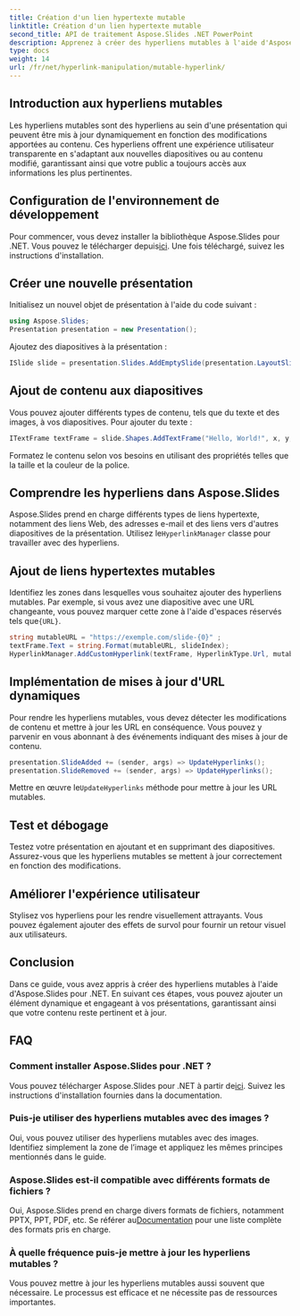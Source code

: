 ```yaml
---
title: Création d'un lien hypertexte mutable
linktitle: Création d'un lien hypertexte mutable
second_title: API de traitement Aspose.Slides .NET PowerPoint
description: Apprenez à créer des hyperliens mutables à l'aide d'Aspose.Slides pour .NET. Guide étape par étape avec code source pour des présentations dynamiques.
type: docs
weight: 14
url: /fr/net/hyperlink-manipulation/mutable-hyperlink/
---
```


## Introduction aux hyperliens mutables

Les hyperliens mutables sont des hyperliens au sein d'une présentation qui peuvent être mis à jour dynamiquement en fonction des modifications apportées au contenu. Ces hyperliens offrent une expérience utilisateur transparente en s'adaptant aux nouvelles diapositives ou au contenu modifié, garantissant ainsi que votre public a toujours accès aux informations les plus pertinentes.

## Configuration de l'environnement de développement

 Pour commencer, vous devez installer la bibliothèque Aspose.Slides pour .NET. Vous pouvez le télécharger depuis[ici](https://releases.aspose.com/slides/net/). Une fois téléchargé, suivez les instructions d'installation.

## Créer une nouvelle présentation

Initialisez un nouvel objet de présentation à l'aide du code suivant :

```csharp
using Aspose.Slides;
Presentation presentation = new Presentation();
```

Ajoutez des diapositives à la présentation :

```csharp
ISlide slide = presentation.Slides.AddEmptySlide(presentation.LayoutSlides[0]);
```

## Ajout de contenu aux diapositives

Vous pouvez ajouter différents types de contenu, tels que du texte et des images, à vos diapositives. Pour ajouter du texte :

```csharp
ITextFrame textFrame = slide.Shapes.AddTextFrame("Hello, World!", x, y, width, height);
```

Formatez le contenu selon vos besoins en utilisant des propriétés telles que la taille et la couleur de la police.

## Comprendre les hyperliens dans Aspose.Slides

Aspose.Slides prend en charge différents types de liens hypertexte, notamment des liens Web, des adresses e-mail et des liens vers d'autres diapositives de la présentation. Utilisez le`HyperlinkManager` classe pour travailler avec des hyperliens.

## Ajout de liens hypertextes mutables

 Identifiez les zones dans lesquelles vous souhaitez ajouter des hyperliens mutables. Par exemple, si vous avez une diapositive avec une URL changeante, vous pouvez marquer cette zone à l'aide d'espaces réservés tels que`{URL}`.

```csharp
string mutableURL = "https://exemple.com/slide-{0}" ;
textFrame.Text = string.Format(mutableURL, slideIndex);
HyperlinkManager.AddCustomHyperlink(textFrame, HyperlinkType.Url, mutableURL);
```

## Implémentation de mises à jour d'URL dynamiques

Pour rendre les hyperliens mutables, vous devez détecter les modifications de contenu et mettre à jour les URL en conséquence. Vous pouvez y parvenir en vous abonnant à des événements indiquant des mises à jour de contenu.

```csharp
presentation.SlideAdded += (sender, args) => UpdateHyperlinks();
presentation.SlideRemoved += (sender, args) => UpdateHyperlinks();
```

 Mettre en œuvre le`UpdateHyperlinks` méthode pour mettre à jour les URL mutables.

## Test et débogage

Testez votre présentation en ajoutant et en supprimant des diapositives. Assurez-vous que les hyperliens mutables se mettent à jour correctement en fonction des modifications.

## Améliorer l'expérience utilisateur

Stylisez vos hyperliens pour les rendre visuellement attrayants. Vous pouvez également ajouter des effets de survol pour fournir un retour visuel aux utilisateurs.

## Conclusion

Dans ce guide, vous avez appris à créer des hyperliens mutables à l'aide d'Aspose.Slides pour .NET. En suivant ces étapes, vous pouvez ajouter un élément dynamique et engageant à vos présentations, garantissant ainsi que votre contenu reste pertinent et à jour.

## FAQ

### Comment installer Aspose.Slides pour .NET ?

 Vous pouvez télécharger Aspose.Slides pour .NET à partir de[ici](https://releases.aspose.com/slides/net/). Suivez les instructions d'installation fournies dans la documentation.

### Puis-je utiliser des hyperliens mutables avec des images ?

Oui, vous pouvez utiliser des hyperliens mutables avec des images. Identifiez simplement la zone de l’image et appliquez les mêmes principes mentionnés dans le guide.

### Aspose.Slides est-il compatible avec différents formats de fichiers ?

 Oui, Aspose.Slides prend en charge divers formats de fichiers, notamment PPTX, PPT, PDF, etc. Se référer au[Documentation](https://reference.aspose.com/slides/net) pour une liste complète des formats pris en charge.

### À quelle fréquence puis-je mettre à jour les hyperliens mutables ?

Vous pouvez mettre à jour les hyperliens mutables aussi souvent que nécessaire. Le processus est efficace et ne nécessite pas de ressources importantes.